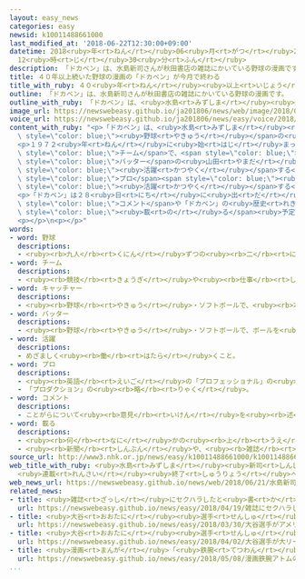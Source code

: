 ```yaml
---
layout: easy_news
categories: easy
newsid: k10011488661000
last_modified_at: '2018-06-22T12:30:00+09:00'
datetime: 2018<ruby>年<rt>ねん</rt></ruby>06<ruby>月<rt>がつ</rt></ruby>22<ruby>日<rt>にち</rt></ruby>
  12<ruby>時<rt>じ</rt></ruby>30<ruby>分<rt>ふん</rt></ruby>
description: 「ドカベン」は、水島新司さんが秋田書店の雑誌にかいている野球の漫画です。
title: ４０年以上続いた野球の漫画の「ドカベン」が今月で終わる
title_with_ruby: ４０<ruby>年<rt>ねん</rt></ruby><ruby>以上<rt>いじょう</rt></ruby><ruby>続<rt>つづ</rt></ruby>いた<ruby>野球<rt>やきゅう</rt></ruby>の<ruby>漫画<rt>まんが</rt></ruby>の「ドカベン」が<ruby>今月<rt>こんげつ</rt></ruby>で<ruby>終<rt>お</rt></ruby>わる
outline: 「ドカベン」は、水島新司さんが秋田書店の雑誌にかいている野球の漫画です。
outline_with_ruby: 「ドカベン」は、<ruby>水島<rt>みずしま</rt></ruby><ruby>新司<rt>しんじ</rt></ruby>さんが<ruby>秋田書店<rt>あきたしょてん</rt></ruby>の<ruby>雑誌<rt>ざっし</rt></ruby>にかいている<ruby>野球<rt>やきゅう</rt></ruby>の<ruby>漫画<rt>まんが</rt></ruby>です。
image_url: https://newswebeasy.github.io/ja201806/news/web/image/2018/06/21/K10011488661_1806210106_1806210421_01_02.jpg
voice_url: https://newswebeasy.github.io/ja201806/news/easy/voice/2018/06/22/k10011488661000.mp4
content_with_ruby: "<p>「ドカベン」は、<ruby>水島<rt>みずしま</rt></ruby><ruby>新司<rt>しんじ</rt></ruby>さんが<ruby>秋田書店<rt>あきたしょてん</rt></ruby>の<ruby>雑誌<rt>ざっし</rt></ruby>にかいている<span\
  \ style=\"color: blue;\"><ruby>野球<rt>やきゅう</rt></ruby></span>の<ruby>漫画<rt>まんが</rt></ruby>です。</p>\n\
  <p>１９７２<ruby>年<rt>ねん</rt></ruby>に<ruby>始<rt>はじ</rt></ruby>まったときは、<ruby>高校<rt>こうこう</rt></ruby>の<span\
  \ style=\"color: blue;\">チーム</span>で、<span style=\"color: blue;\">キャッチャー</span>で<ruby>遠<rt>とお</rt></ruby>くまで<ruby>打<rt>う</rt></ruby>つ<span\
  \ style=\"color: blue;\">バッター</span>の<ruby>山田<rt>やまだ</rt></ruby><ruby>太郎<rt>たろう</rt></ruby>や、<ruby>岩鬼<rt>いわき</rt></ruby><ruby>正美<rt>まさみ</rt></ruby>が<span\
  \ style=\"color: blue;\"><ruby>活躍<rt>かつやく</rt></ruby></span>する<ruby>話<rt>はなし</rt></ruby>でした。そのあと<span\
  \ style=\"color: blue;\">プロ</span><span style=\"color: blue;\"><ruby>野球<rt>やきゅう</rt></ruby></span>で<span\
  \ style=\"color: blue;\"><ruby>活躍<rt>かつやく</rt></ruby></span>する<ruby>話<rt>はなし</rt></ruby>になって、<ruby>今<rt>いま</rt></ruby>まで<ruby>続<rt>つづ</rt></ruby>いていました。「ドカベン」の<ruby>本<rt>ほん</rt></ruby>は２０３<ruby>冊<rt>さつ</rt></ruby><ruby>出<rt>で</rt></ruby>ています。</p>\n\
  <p>「ドカベン」は２８<ruby>日<rt>にち</rt></ruby>に<ruby>出<rt>だ</rt></ruby>す<ruby>雑誌<rt>ざっし</rt></ruby>で<ruby>終<rt>お</rt></ruby>わることになりました。<ruby>水島<rt>みずしま</rt></ruby>さんの<span\
  \ style=\"color: blue;\">コメント</span>や「ドカベン」の<ruby>歴史<rt>れきし</rt></ruby>も<ruby>雑誌<rt>ざっし</rt></ruby>に<span\
  \ style=\"color: blue;\"><ruby>載<rt>の</rt></ruby>る</span><ruby>予定<rt>よてい</rt></ruby>です。</p>\n\
  <p></p>\n<p></p>"
words:
- word: 野球
  descriptions:
  - <ruby><rb>九人</rb><rt>くにん</rt></ruby>ずつの<ruby><rb>二</rb><rt>に</rt></ruby>チームが、たがいにバットでボールを<ruby><rb>打</rb><rt>う</rt></ruby>ってせめ<ruby><rb>合</rb><rt>あ</rt></ruby>い、<ruby><rb>点</rb><rt>てん</rt></ruby>を<ruby><rb>争</rb><rt>あらそ</rt></ruby>う<ruby><rb>競技</rb><rt>きょうぎ</rt></ruby>。ベースボール。
- word: チーム
  descriptions:
  - <ruby><rb>競技</rb><rt>きょうぎ</rt></ruby>や<ruby><rb>仕事</rb><rt>しごと</rt></ruby>をするときの、<ruby><rb>組</rb><rt>くみ</rt></ruby>や<ruby><rb>団体</rb><rt>だんたい</rt></ruby>。
- word: キャッチャー
  descriptions:
  - <ruby><rb>野球</rb><rt>やきゅう</rt></ruby>・ソフトボールで、<ruby><rb>本塁</rb><rt>ほんるい</rt></ruby>にいて、ピッチャーの<ruby><rb>投</rb><rt>な</rt></ruby>げたボールを<ruby><rb>受</rb><rt>う</rt></ruby>ける<ruby><rb>人</rb><rt>ひと</rt></ruby>。<ruby><rb>捕手</rb><rt>ほしゅ</rt></ruby>。
- word: バッター
  descriptions:
  - <ruby><rb>野球</rb><rt>やきゅう</rt></ruby>・ソフトボールで、ボールを<ruby><rb>打</rb><rt>う</rt></ruby>つ<ruby><rb>人</rb><rt>ひと</rt></ruby>。<ruby><rb>打者</rb><rt>だしゃ</rt></ruby>。
- word: 活躍
  descriptions:
  - めざましく<ruby><rb>働</rb><rt>はたら</rt></ruby>くこと。
- word: プロ
  descriptions:
  - <ruby><rb>英語</rb><rt>えいご</rt></ruby>の「プロフェッショナル」の<ruby><rb>略</rb><rt>りゃく</rt></ruby>。<ruby><rb>職業</rb><rt>しょくぎょう</rt></ruby>にすること。<ruby><rb>本職</rb><rt>ほんしょく</rt></ruby>。<ruby><rb>専門</rb><rt>せんもん</rt></ruby>。
  - 「プロダクション」の<ruby><rb>略</rb><rt>りゃく</rt></ruby>。
- word: コメント
  descriptions:
  - ことがらについて<ruby><rb>意見</rb><rt>いけん</rt></ruby>を<ruby><rb>述</rb><rt>の</rt></ruby>べること。また、その<ruby><rb>意見</rb><rt>いけん</rt></ruby>。<ruby><rb>見解</rb><rt>けんかい</rt></ruby>。<ruby><rb>解説</rb><rt>かいせつ</rt></ruby>。
- word: 載る
  descriptions:
  - <ruby><rb>何</rb><rt>なに</rt></ruby>かの<ruby><rb>上</rb><rt>うえ</rt></ruby>に<ruby><rb>置</rb><rt>お</rt></ruby>かれている。<ruby><rb>積</rb><rt>つ</rt></ruby>んである。
  - <ruby><rb>新聞</rb><rt>しんぶん</rt></ruby>や、<ruby><rb>雑誌</rb><rt>ざっし</rt></ruby>などに<ruby><rb>書</rb><rt>か</rt></ruby>かれる。
source_url: http://www3.nhk.or.jp/news/easy/k10011488661000/k10011488661000.html
web_title_with_ruby: <ruby>水島<rt>みずしま</rt></ruby><ruby>新司<rt>しんじ</rt></ruby>さんの<ruby>野球<rt>やきゅう</rt></ruby><ruby>漫画<rt>まんが</rt></ruby>「<ruby>ドカベン<rt>どかべん</rt></ruby>」
  <ruby>連載<rt>れんさい</rt></ruby><ruby>終了<rt>しゅうりょう</rt></ruby>へ
web_news_url: https://newswebeasy.github.io/news/web/2018/06/21/水島新司さんの野球漫画ドカベン-連載終了へ
related_news:
- title: <ruby>雑誌<rt>ざっし</rt></ruby>にセクハラしたと<ruby>書<rt>か</rt></ruby>かれた<ruby>財務省<rt>ざいむしょう</rt></ruby>の<ruby>事務<rt>じむ</rt></ruby><ruby>次官<rt>じかん</rt></ruby>がやめる
  url: https://newswebeasy.github.io/news/easy/2018/04/19/雑誌にセクハラしたと書かれた財務省の事務次官がやめる
- title: <ruby>大谷<rt>おおたに</rt></ruby><ruby>選手<rt>せんしゅ</rt></ruby>がアメリカの<ruby>大<rt>だい</rt></ruby>リーグの<ruby>初<rt>はじ</rt></ruby>めての<ruby>試合<rt>しあい</rt></ruby>でヒットを<ruby>打<rt>う</rt></ruby>つ
  url: https://newswebeasy.github.io/news/easy/2018/03/30/大谷選手がアメリカの大リーグの初めての試合でヒットを打つ
- title: <ruby>大谷<rt>おおたに</rt></ruby><ruby>選手<rt>せんしゅ</rt></ruby>が<ruby>大<rt>だい</rt></ruby>リーグの<ruby>試合<rt>しあい</rt></ruby>に<ruby>初<rt>はじ</rt></ruby>めてピッチャーで<ruby>出<rt>で</rt></ruby>て<ruby>勝<rt>か</rt></ruby>つ
  url: https://newswebeasy.github.io/news/easy/2018/04/02/大谷選手が大リーグの試合に初めてピッチャーで出て勝つ
- title: <ruby>漫画<rt>まんが</rt></ruby>「<ruby>鉄腕<rt>てつわん</rt></ruby>アトム」の１ページがオークションで３５００<ruby>万<rt>まん</rt></ruby><ruby>円<rt>えん</rt></ruby>
  url: https://newswebeasy.github.io/news/easy/2018/05/08/漫画鉄腕アトムの1ページがオークションで3500万円
...
```

